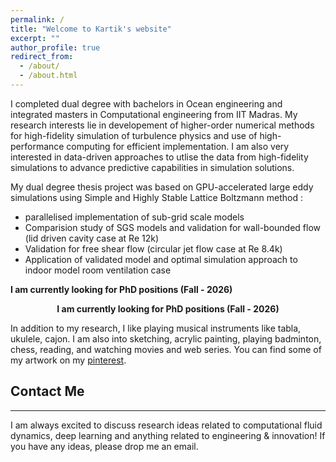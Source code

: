 ```yaml
---
permalink: /
title: "Welcome to Kartik's website"
excerpt: ""
author_profile: true
redirect_from:
  - /about/
  - /about.html
---
```



I completed dual degree with bachelors in Ocean engineering and integrated masters in Computational engineering from IIT Madras. My research interests lie in developement of higher-order numerical methods for high-fidelity simulation of turbulence physics and use of high-performance computing for efficient implementation. I am also very interested in data-driven approaches to utlise the data from high-fidelity simulations to advance predictive capabilities in simulation solutions.

My dual degree thesis project was based on GPU-accelerated large eddy simulations using Simple and Highly Stable Lattice Boltzmann method :

- parallelised implementation of sub-grid scale models
- Comparision study of SGS models and validation for wall-bounded flow (lid driven cavity case at Re 12k)
- Validation for free shear flow (circular jet flow case at Re 8.4k)
- Application of validated model and optimal simulation approach to indoor model room ventilation case

**I am currently looking for PhD positions (Fall - 2026)**

<p style="text-align: center; font-weight: bold;">
  I am currently looking for PhD positions (Fall - 2026)
</p>

In addition to my research, I like playing musical instruments like tabla, ukulele, cajon. I am also into sketching, acrylic painting, playing badminton, chess, reading, and watching movies and web series. You can find some of my artwork on my [pinterest](https://pin.it/2c8Ym5D8z).



## Contact Me

---

I am always excited to discuss research ideas related to computational fluid dynamics, deep learning and anything related to engineering & innovation! If you have any ideas, please drop me an email.

<!---
<script type="text/javascript" id="clustrmaps" src="//cdn.clustrmaps.com/map_v2.js?cl=0e1633&w=150&t=tt&d=vuy8oJHmtOg7LUHtjdY1k-B5CjSIsQ-mzVNm9KPAL0M&co=0b4975&cmo=3acc3a&cmn=ff5353&ct=cdd4d9"></script>
-->
